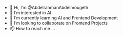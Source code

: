 - 👋 Hi, I’m @AbdelrahmanAbdelmougeth
- 👀 I’m interested in AI
- 🌱 I’m currently learning AI and Frontend Development
- 💞️ I’m looking to collaborate on Frontend Projects
- 📫 How to reach me ...

<!---
AbdelrahmanAbdelmougeth/AbdelrahmanAbdelmougeth is a ✨ special ✨ repository because its `README.md` (this file) appears on your GitHub profile.
You can click the Preview link to take a look at your changes.
--->
